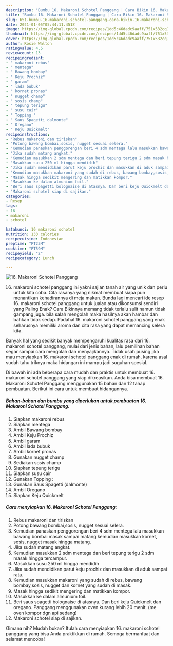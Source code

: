 ```yaml
---
description: "Bumbu 16. Makaroni Schotel Panggang | Cara Bikin 16. Makaroni Schotel Panggang Yang Sempurna"
title: "Bumbu 16. Makaroni Schotel Panggang | Cara Bikin 16. Makaroni Schotel Panggang Yang Sempurna"
slug: 651-bumbu-16-makaroni-schotel-panggang-cara-bikin-16-makaroni-schotel-panggang-yang-sempurna
date: 2021-01-05T05:44:11.451Z
image: https://img-global.cpcdn.com/recipes/1dd5c46dadc9aaff/751x532cq70/16-makaroni-schotel-panggang-foto-resep-utama.jpg
thumbnail: https://img-global.cpcdn.com/recipes/1dd5c46dadc9aaff/751x532cq70/16-makaroni-schotel-panggang-foto-resep-utama.jpg
cover: https://img-global.cpcdn.com/recipes/1dd5c46dadc9aaff/751x532cq70/16-makaroni-schotel-panggang-foto-resep-utama.jpg
author: Rosie Walton
ratingvalue: 4.5
reviewcount: 13
recipeingredient:
- " makaroni rebus"
- " mentega"
- " Bawang bombay"
- " Keju Prochiz"
- " garam"
- " lada bubuk"
- " kornet pronas"
- " nugget champ"
- " sosis champ"
- " tepung terigu"
- " susu cair"
- " Topping "
- " Saus Spagetti dalmonte"
- " Oregano"
- " Keju Quickmelt"
recipeinstructions:
- "Rebus makaroni dan tiriskan"
- "Potong bawang bombai,sosis, nugget sesuai selera."
- "Kemudian panaskan penggorengan beri 4 sdm mentega lalu masukkan bawang bombai masak sampai matang kemudian masukkan kornet, sosis, nugget masak hingga matang."
- "Jika sudah matang angkat."
- "Kemudian masukkan 2 sdm mentega dan beri tepung terigu 2 sdm masak hingga tercampur."
- "Masukkan susu 250 ml hingga mendidih"
- "Jika sudah mendidikan parut keju prochiz dan masukkan di aduk sampai rata."
- "Kemudian masukkan makaroni yang sudah di rebus, bawang bombay,sosis, nugget dan kornet yang sudah di masak."
- "Masak hingga sedikit mengering dan matikkan kompor."
- "Masukkan ke dalam almunium foil."
- "Beri saus spagetti bolognaise di atasnya. Dan beri keju Quickmelt dan oregano. Panggang menggunakan oven kurang lebih 20 menit. (me oven kompor dgn api sedang)"
- "Makaroni schotel siap di sajikan."
categories:
- Resep
tags:
- 16
- makaroni
- schotel

katakunci: 16 makaroni schotel 
nutrition: 133 calories
recipecuisine: Indonesian
preptime: "PT23M"
cooktime: "PT59M"
recipeyield: "2"
recipecategory: Lunch

---
```



![16. Makaroni Schotel Panggang](https://img-global.cpcdn.com/recipes/1dd5c46dadc9aaff/751x532cq70/16-makaroni-schotel-panggang-foto-resep-utama.jpg)


16. makaroni schotel panggang ini yakni sajian tanah air yang unik dan perlu untuk kita coba. Cita rasanya yang nikmat membuat siapa pun menantikan kehadirannya di meja makan.
Bunda lagi mencari ide resep 16. makaroni schotel panggang untuk jualan atau dikonsumsi sendiri yang Paling Enak? Cara Bikinnya memang tidak terlalu sulit namun tidak gampang juga. bila salah mengolah maka hasilnya akan hambar dan bahkan tidak sedap. Padahal 16. makaroni schotel panggang yang enak seharusnya memiliki aroma dan cita rasa yang dapat memancing selera kita.



Banyak hal yang sedikit banyak mempengaruhi kualitas rasa dari 16. makaroni schotel panggang, mulai dari jenis bahan, lalu pemilihan bahan segar sampai cara mengolah dan menyajikannya. Tidak usah pusing jika mau menyiapkan 16. makaroni schotel panggang enak di rumah, karena asal sudah tahu triknya maka hidangan ini mampu jadi suguhan spesial.


Di bawah ini ada beberapa cara mudah dan praktis untuk membuat 16. makaroni schotel panggang yang siap dikreasikan. Anda bisa membuat 16. Makaroni Schotel Panggang menggunakan 15 bahan dan 12 tahap pembuatan. Berikut ini cara untuk membuat hidangannya.

<!--inarticleads1-->

##### Bahan-bahan dan bumbu yang diperlukan untuk pembuatan 16. Makaroni Schotel Panggang:

1. Siapkan  makaroni rebus
1. Siapkan  mentega
1. Ambil  Bawang bombay
1. Ambil  Keju Prochiz
1. Ambil  garam
1. Ambil  lada bubuk
1. Ambil  kornet pronas
1. Gunakan  nugget champ
1. Sediakan  sosis champ
1. Siapkan  tepung terigu
1. Siapkan  susu cair
1. Gunakan  Topping :
1. Gunakan  Saus Spagetti (dalmonte)
1. Ambil  Oregano
1. Siapkan  Keju Quickmelt




<!--inarticleads2-->

##### Cara menyiapkan 16. Makaroni Schotel Panggang:

1. Rebus makaroni dan tiriskan
1. Potong bawang bombai,sosis, nugget sesuai selera.
1. Kemudian panaskan penggorengan beri 4 sdm mentega lalu masukkan bawang bombai masak sampai matang kemudian masukkan kornet, sosis, nugget masak hingga matang.
1. Jika sudah matang angkat.
1. Kemudian masukkan 2 sdm mentega dan beri tepung terigu 2 sdm masak hingga tercampur.
1. Masukkan susu 250 ml hingga mendidih
1. Jika sudah mendidikan parut keju prochiz dan masukkan di aduk sampai rata.
1. Kemudian masukkan makaroni yang sudah di rebus, bawang bombay,sosis, nugget dan kornet yang sudah di masak.
1. Masak hingga sedikit mengering dan matikkan kompor.
1. Masukkan ke dalam almunium foil.
1. Beri saus spagetti bolognaise di atasnya. Dan beri keju Quickmelt dan oregano. Panggang menggunakan oven kurang lebih 20 menit. (me oven kompor dgn api sedang)
1. Makaroni schotel siap di sajikan.




Gimana nih? Mudah bukan? Itulah cara menyiapkan 16. makaroni schotel panggang yang bisa Anda praktikkan di rumah. Semoga bermanfaat dan selamat mencoba!
